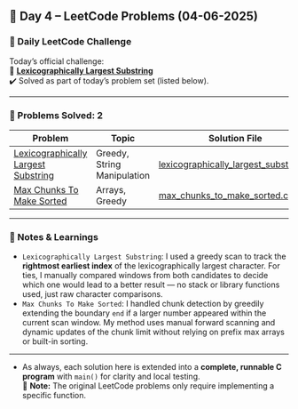 ## 📅 Day 4 – LeetCode Problems (04-06-2025)

### 🌟 Daily LeetCode Challenge  
Today’s official challenge:  
🔹 **[Lexicographically Largest Substring](https://leetcode.com/problems/lexicographically-largest-substring)**  
✔️ Solved as part of today’s problem set (listed below).

---

### 🧠 Problems Solved: 2

| Problem                                                                                             | Topic                         | Solution File                                 |
|-----------------------------------------------------------------------------------------------------|-------------------------------|-----------------------------------------------|
| [Lexicographically Largest Substring](https://leetcode.com/problems/lexicographically-largest-substring) | Greedy, String Manipulation  | [lexicographically_largest_substring.c](lexicographically_largest_substring.c) |
| [Max Chunks To Make Sorted](https://leetcode.com/problems/max-chunks-to-make-sorted)                | Arrays, Greedy                | [max_chunks_to_make_sorted.c](max_chunks_to_make_sorted.c)                     |

---

### 📘 Notes & Learnings

- `Lexicographically Largest Substring`: I used a greedy scan to track the **rightmost earliest index** of the lexicographically largest character. For ties, I manually compared windows from both candidates to decide which one would lead to a better result — no stack or library functions used, just raw character comparisons.
- `Max Chunks To Make Sorted`: I handled chunk detection by greedily extending the boundary `end` if a larger number appeared within the current scan window. My method uses manual forward scanning and dynamic updates of the chunk limit without relying on prefix max arrays or built-in sorting.

---

- As always, each solution here is extended into a **complete, runnable C program** with `main()` for clarity and local testing.  
📌 **Note:** The original LeetCode problems only require implementing a specific function.
